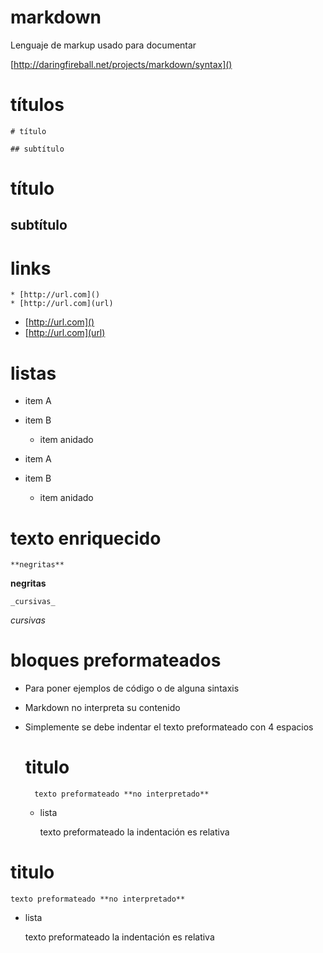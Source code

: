 # markdown

Lenguaje de markup usado para documentar

[http://daringfireball.net/projects/markdown/syntax]()

# títulos

    # título

    ## subtítulo

# título

## subtítulo

# links

    * [http://url.com]()
    * [http://url.com](url)

* [http://url.com]()
* [http://url.com](url)

# listas

* item A
* item B
    * item anidado

* item A
* item B
    * item anidado

# texto enriquecido

    **negritas**

**negritas**

    _cursivas_

_cursivas_

# bloques preformateados

* Para poner ejemplos de código o de alguna sintaxis
* Markdown no interpreta su contenido
* Simplemente se debe indentar el texto preformateado con 4 espacios

    # titulo

        texto preformateado **no interpretado**

    * lista

        texto preformateado
        la indentación es relativa

# titulo

    texto preformateado **no interpretado**

* lista

    texto preformateado
    la indentación es relativa
